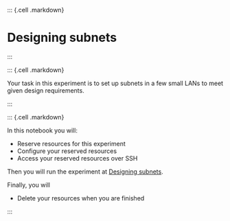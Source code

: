 ::: {.cell .markdown}

# Designing subnets

:::

::: {.cell .markdown}

Your task in this experiment is to set up subnets in a few small LANs to meet given design requirements.

:::


::: {.cell .markdown}

In this notebook you will:

* Reserve resources for this experiment
* Configure your reserved resources
* Access your reserved resources over SSH

Then you will run the experiment at [Designing subnets](https://witestlab.poly.edu/blog/designing-subnets/).

Finally, you will

* Delete your resources when you are finished

:::



